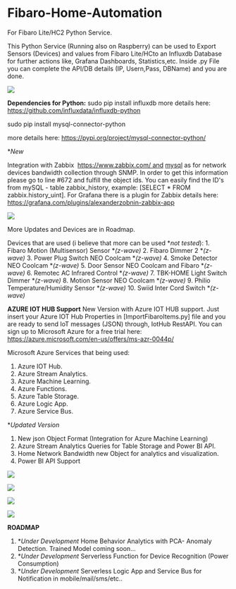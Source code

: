 # Fibaro-Home-Automation
For Fibaro Lite/HC2 Python Service.

This Python Service (Running also on Raspberry) can be used to Export Sensors (Devices) and values
 from Fibaro Lite/HCto an Influxdb Database for further actions  like, Grafana Dashboards, Statistics,etc.
Inside .py File you can complete the API/DB details (IP, Usern,Pass, DBName) and you are done.

![](https://1drv.ms/u/s!AkXyhV_E0LGhl-s9WIRQQO9Ysr987g)

**Dependencies for Python:**
  sudo pip install influxdb
  more details here: https://github.com/influxdata/influxdb-python

  sudo pip install mysql-connector-python

  more details here: https://pypi.org/project/mysql-connector-python/ 

 **New*

Integration with Zabbix  https://www.zabbix.com/ and <u>mysql</u> as for network devices bandwidth collection through SNMP.  In order to get this information please go to line #672 and fulfill the object ids. You can easily find the ID's from mySQL - table zabbix_history, example: [SELECT * FROM zabbix.history_uint]. For Grafana there is a plugin for Zabbix details here: https://grafana.com/plugins/alexanderzobnin-zabbix-app

![](https://1drv.ms/u/s!AkXyhV_E0LGhl-s7MUshYCaTRooxdA)

More Updates and Devices are in Roadmap.

Devices that are used (i believe that more can be used **not tested*):
    1.  Fibaro Motion (Multisensor) Sensor **(z-wave)*
    2.  Fibaro Dimmer 2 **(z-wave)*
    3.  Power Plug Switch NEO Coolcam **(z-wave)*
    4.  Smoke Detector NEO Coolcam **(z-wave)*
    5.  Door Sensor NEO Coolcam and Fibaro **(z-wave)*
    6.  Remotec AC Infrared Control **(z-wave)*
    7.  TBK-HOME Light Switch Dimmer **(z-wave)*
    8.  Motion Sensor NEO Coolcam **(z-wave)*
    9.  Philio Temperature/Humidity Sensor **(z-wave)*
    10.  Swiid Inter Cord Switch **(z-wave)*

**AZURE IOT HUB Support**
New Version with Azure IOT HUB support.
Just insert your Azure IOT Hub Properties in [ImportFibaroItems.py] file and you are ready to send 
IoT messages (JSON) through, IotHub RestAPI.
You can sign up to Microsoft Azure for a free trial  here: https://azure.microsoft.com/en-us/offers/ms-azr-0044p/ 

Microsoft Azure Services that being used:

1. Azure IOT Hub.
2. Azure Stream Analytics.
3. Azure Machine Learning.
4. Azure Functions.
5. Azure Table Storage.
6. Azure Logic App.
7. Azure Service Bus.

**Updated Version*

1. New json Object Format (Integration for Azure Machine Learning)
2. Azure Stream Analytics Queries for Table Storage and Power BI API.
3. Home Network Bandwidth new Object for analytics and visualization.
4. Power BI API Support 

![](https://1drv.ms/u/s!AkXyhV_E0LGhl-s8K9IpM2yd6Cme7Q)

![](https://1drv.ms/u/s!AkXyhV_E0LGhl-s_XJSqnz3OIIztTw)

![](https://1drv.ms/u/s!AkXyhV_E0LGhl-s-j3RJhxNAVmZy0g)

![](https://1drv.ms/u/s!AkXyhV_E0LGhl-tA1hrNyzKgqLjAYQ)

**ROADMAP**

1. **Under Development* Home Behavior Analytics with PCA- Anomaly Detection. Trained Model coming soon...
2. **Under Development* Serverless Function for Device Recognition (Power Consumption)
3. **Under Development* Serverless Logic App and Service Bus for Notification in mobile/mail/sms/etc..





 


